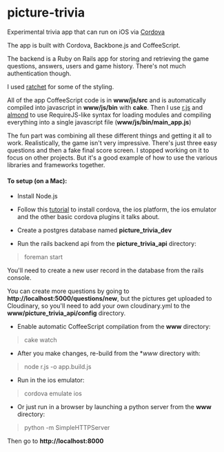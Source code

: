 # picture-trivia
Experimental trivia app that can run on iOS via [Cordova](https://cordova.apache.org/)

The app is built with Cordova, Backbone.js and CoffeeScript. 

The backend is a Ruby on Rails app for storing and retrieving the game questions, answers, users and game history. There's not much authentication though.

I used [ratchet](http://goratchet.com/) for some of the styling.

All of the app CoffeeScript code is in **www/js/src** and is automatically compiled into javascript in **www/js/bin** with **cake**. Then I use [r.js](https://github.com/jrburke/r.js/) and [almond](https://github.com/jrburke/almond) to use RequireJS-like syntax for loading modules and compiling everything into a single javascript file (**www/js/bin/main_app.js**)

The fun part was combining all these different things and getting it all to work. Realistically, the game isn't very impressive. There's just three easy questions and then a fake final score screen. I stopped working on it to focus on other projects. But it's a good example of how to use the various libraries and frameworks together.

#### To setup (on a Mac):

* Install Node.js

* Follow this [tutorial](http://ccoenraets.github.io/cordova-tutorial/create-cordova-project.html) to install cordova, the ios platform, the ios emulator and the other basic cordova plugins it talks about.

* Create a postgres database named **picture_trivia_dev**

* Run the rails backend api from the **picture_trivia_api** directory:
> foreman start

  You'll need to create a new user record in the database from the rails console.
  
  You can create more questions by going to **http://localhost:5000/questions/new**, but the pictures get uploaded to Cloudinary, so you'll need to add your own cloudinary.yml to the **www/picture_trivia_api/config** directory.

* Enable automatic CoffeeScript compilation from the **www** directory:
> cake watch

* After you make changes, re-build from the **www* directory with:
> node r.js -o app.build.js

* Run in the ios emulator:
> cordova emulate ios

* Or just run in a browser by launching a python server from the **www** directory:
> python -m SimpleHTTPServer

  Then go to **http://localhost:8000**
